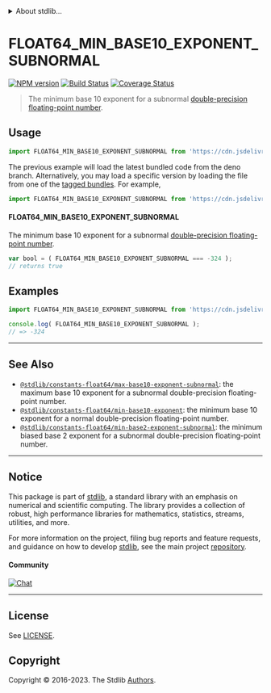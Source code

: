 <!--

@license Apache-2.0

Copyright (c) 2018 The Stdlib Authors.

Licensed under the Apache License, Version 2.0 (the "License");
you may not use this file except in compliance with the License.
You may obtain a copy of the License at

   http://www.apache.org/licenses/LICENSE-2.0

Unless required by applicable law or agreed to in writing, software
distributed under the License is distributed on an "AS IS" BASIS,
WITHOUT WARRANTIES OR CONDITIONS OF ANY KIND, either express or implied.
See the License for the specific language governing permissions and
limitations under the License.

-->


<details>
  <summary>
    About stdlib...
  </summary>
  <p>We believe in a future in which the web is a preferred environment for numerical computation. To help realize this future, we've built stdlib. stdlib is a standard library, with an emphasis on numerical and scientific computation, written in JavaScript (and C) for execution in browsers and in Node.js.</p>
  <p>The library is fully decomposable, being architected in such a way that you can swap out and mix and match APIs and functionality to cater to your exact preferences and use cases.</p>
  <p>When you use stdlib, you can be absolutely certain that you are using the most thorough, rigorous, well-written, studied, documented, tested, measured, and high-quality code out there.</p>
  <p>To join us in bringing numerical computing to the web, get started by checking us out on <a href="https://github.com/stdlib-js/stdlib">GitHub</a>, and please consider <a href="https://opencollective.com/stdlib">financially supporting stdlib</a>. We greatly appreciate your continued support!</p>
</details>

# FLOAT64_MIN_BASE10_EXPONENT_SUBNORMAL

[![NPM version][npm-image]][npm-url] [![Build Status][test-image]][test-url] [![Coverage Status][coverage-image]][coverage-url] <!-- [![dependencies][dependencies-image]][dependencies-url] -->

> The minimum base 10 exponent for a subnormal [double-precision floating-point number][ieee754].



<section class="usage">

## Usage

<!-- eslint-disable id-length -->

```javascript
import FLOAT64_MIN_BASE10_EXPONENT_SUBNORMAL from 'https://cdn.jsdelivr.net/gh/stdlib-js/constants-float64-min-base10-exponent-subnormal@deno/mod.js';
```
The previous example will load the latest bundled code from the deno branch. Alternatively, you may load a specific version by loading the file from one of the [tagged bundles](https://github.com/stdlib-js/constants-float64-min-base10-exponent-subnormal/tags). For example,

```javascript
import FLOAT64_MIN_BASE10_EXPONENT_SUBNORMAL from 'https://cdn.jsdelivr.net/gh/stdlib-js/constants-float64-min-base10-exponent-subnormal@v0.1.0-deno/mod.js';
```

#### FLOAT64_MIN_BASE10_EXPONENT_SUBNORMAL

The minimum base 10 exponent for a subnormal [double-precision floating-point number][ieee754].

<!-- eslint-disable id-length -->

```javascript
var bool = ( FLOAT64_MIN_BASE10_EXPONENT_SUBNORMAL === -324 );
// returns true
```

</section>

<!-- /.usage -->

<section class="examples">

## Examples

<!-- TODO: better example -->

<!-- eslint no-undef: "error" -->

<!-- eslint-disable id-length -->

```javascript
import FLOAT64_MIN_BASE10_EXPONENT_SUBNORMAL from 'https://cdn.jsdelivr.net/gh/stdlib-js/constants-float64-min-base10-exponent-subnormal@deno/mod.js';

console.log( FLOAT64_MIN_BASE10_EXPONENT_SUBNORMAL );
// => -324
```

</section>

<!-- /.examples -->

<!-- C interface documentation. -->



<!-- Section for related `stdlib` packages. Do not manually edit this section, as it is automatically populated. -->

<section class="related">

* * *

## See Also

-   <span class="package-name">[`@stdlib/constants-float64/max-base10-exponent-subnormal`][@stdlib/constants/float64/max-base10-exponent-subnormal]</span><span class="delimiter">: </span><span class="description">the maximum base 10 exponent for a subnormal double-precision floating-point number.</span>
-   <span class="package-name">[`@stdlib/constants-float64/min-base10-exponent`][@stdlib/constants/float64/min-base10-exponent]</span><span class="delimiter">: </span><span class="description">the minimum base 10 exponent for a normal double-precision floating-point number.</span>
-   <span class="package-name">[`@stdlib/constants-float64/min-base2-exponent-subnormal`][@stdlib/constants/float64/min-base2-exponent-subnormal]</span><span class="delimiter">: </span><span class="description">the minimum biased base 2 exponent for a subnormal double-precision floating-point number.</span>

</section>

<!-- /.related -->

<!-- Section for all links. Make sure to keep an empty line after the `section` element and another before the `/section` close. -->


<section class="main-repo" >

* * *

## Notice

This package is part of [stdlib][stdlib], a standard library with an emphasis on numerical and scientific computing. The library provides a collection of robust, high performance libraries for mathematics, statistics, streams, utilities, and more.

For more information on the project, filing bug reports and feature requests, and guidance on how to develop [stdlib][stdlib], see the main project [repository][stdlib].

#### Community

[![Chat][chat-image]][chat-url]

---

## License

See [LICENSE][stdlib-license].


## Copyright

Copyright &copy; 2016-2023. The Stdlib [Authors][stdlib-authors].

</section>

<!-- /.stdlib -->

<!-- Section for all links. Make sure to keep an empty line after the `section` element and another before the `/section` close. -->

<section class="links">

[npm-image]: http://img.shields.io/npm/v/@stdlib/constants-float64-min-base10-exponent-subnormal.svg
[npm-url]: https://npmjs.org/package/@stdlib/constants-float64-min-base10-exponent-subnormal

[test-image]: https://github.com/stdlib-js/constants-float64-min-base10-exponent-subnormal/actions/workflows/test.yml/badge.svg?branch=v0.1.0
[test-url]: https://github.com/stdlib-js/constants-float64-min-base10-exponent-subnormal/actions/workflows/test.yml?query=branch:v0.1.0

[coverage-image]: https://img.shields.io/codecov/c/github/stdlib-js/constants-float64-min-base10-exponent-subnormal/main.svg
[coverage-url]: https://codecov.io/github/stdlib-js/constants-float64-min-base10-exponent-subnormal?branch=v0.1.0

<!--

[dependencies-image]: https://img.shields.io/david/stdlib-js/constants-float64-min-base10-exponent-subnormal.svg
[dependencies-url]: https://david-dm.org/stdlib-js/constants-float64-min-base10-exponent-subnormal/main

-->

[chat-image]: https://img.shields.io/gitter/room/stdlib-js/stdlib.svg
[chat-url]: https://app.gitter.im/#/room/#stdlib-js_stdlib:gitter.im

[stdlib]: https://github.com/stdlib-js/stdlib

[stdlib-authors]: https://github.com/stdlib-js/stdlib/graphs/contributors

[umd]: https://github.com/umdjs/umd
[es-module]: https://developer.mozilla.org/en-US/docs/Web/JavaScript/Guide/Modules

[deno-url]: https://github.com/stdlib-js/constants-float64-min-base10-exponent-subnormal/tree/deno
[umd-url]: https://github.com/stdlib-js/constants-float64-min-base10-exponent-subnormal/tree/umd
[esm-url]: https://github.com/stdlib-js/constants-float64-min-base10-exponent-subnormal/tree/esm
[branches-url]: https://github.com/stdlib-js/constants-float64-min-base10-exponent-subnormal/blob/main/branches.md

[stdlib-license]: https://raw.githubusercontent.com/stdlib-js/constants-float64-min-base10-exponent-subnormal/main/LICENSE

[ieee754]: https://en.wikipedia.org/wiki/IEEE_754-1985

<!-- <related-links> -->

[@stdlib/constants/float64/max-base10-exponent-subnormal]: https://github.com/stdlib-js/constants-float64-max-base10-exponent-subnormal/tree/deno

[@stdlib/constants/float64/min-base10-exponent]: https://github.com/stdlib-js/constants-float64-min-base10-exponent/tree/deno

[@stdlib/constants/float64/min-base2-exponent-subnormal]: https://github.com/stdlib-js/constants-float64-min-base2-exponent-subnormal/tree/deno

<!-- </related-links> -->

</section>

<!-- /.links -->
